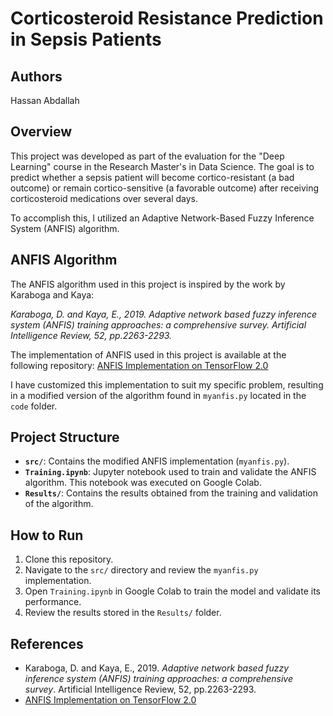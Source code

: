 # Corticosteroid Resistance Prediction in Sepsis Patients

## Authors
Hassan Abdallah

## Overview
This project was developed as part of the evaluation for the "Deep Learning" course in the Research Master's in Data Science. The goal is to predict whether a sepsis patient will become cortico-resistant (a bad outcome) or remain cortico-sensitive (a favorable outcome) after receiving corticosteroid medications over several days.

To accomplish this, I utilized an Adaptive Network-Based Fuzzy Inference System (ANFIS) algorithm.

## ANFIS Algorithm
The ANFIS algorithm used in this project is inspired by the work by Karaboga and Kaya:

*Karaboga, D. and Kaya, E., 2019. Adaptive network based fuzzy inference system (ANFIS) training approaches: a comprehensive survey. Artificial Intelligence Review, 52, pp.2263-2293.*

The implementation of ANFIS used in this project is available at the following repository:
[ANFIS Implementation on TensorFlow 2.0](https://github.com/gregorLen/AnfisTensorflow2.0)

I have customized this implementation to suit my specific problem, resulting in a modified version of the algorithm found in `myanfis.py` located in the `code` folder.

## Project Structure
- **`src/`**: Contains the modified ANFIS implementation (`myanfis.py`).
- **`Training.ipynb`**: Jupyter notebook used to train and validate the ANFIS algorithm. This notebook was executed on Google Colab.
- **`Results/`**: Contains the results obtained from the training and validation of the algorithm.

## How to Run
1. Clone this repository.
2. Navigate to the `src/` directory and review the `myanfis.py` implementation.
3. Open `Training.ipynb` in Google Colab to train the model and validate its performance.
4. Review the results stored in the `Results/` folder.

## References
- Karaboga, D. and Kaya, E., 2019. *Adaptive network based fuzzy inference system (ANFIS) training approaches: a comprehensive survey*. Artificial Intelligence Review, 52, pp.2263-2293.
- [ANFIS Implementation on TensorFlow 2.0](https://github.com/gregorLen/AnfisTensorflow2.0)
